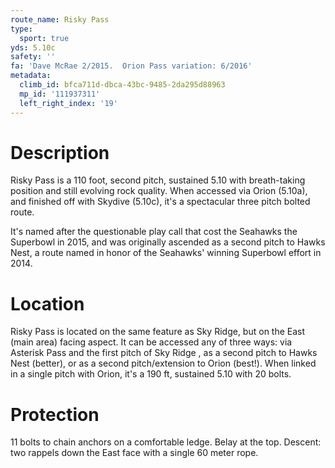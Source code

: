 ```yaml
---
route_name: Risky Pass
type:
  sport: true
yds: 5.10c
safety: ''
fa: 'Dave McRae 2/2015.  Orion Pass variation: 6/2016'
metadata:
  climb_id: bfca711d-dbca-43bc-9485-2da295d88963
  mp_id: '111937311'
  left_right_index: '19'
---
```

# Description
Risky Pass is a 110 foot, second pitch, sustained 5.10 with breath-taking position and still evolving rock quality.  When accessed via Orion (5.10a), and finished off with Skydive (5.10c), it's a spectacular three pitch bolted route.

It's named after the questionable play call that cost the Seahawks the Superbowl in 2015, and was originally ascended as a second pitch to Hawks Nest, a route named in honor of the Seahawks' winning Superbowl effort in 2014.

# Location
Risky Pass is located on the same feature as Sky Ridge, but on the East (main area) facing aspect.  It can be accessed any of three ways: via Asterisk Pass and  the first pitch of Sky Ridge , as a second pitch to Hawks Nest (better), or as a second pitch/extension to Orion (best!).  When linked in a single pitch with Orion, it's a 190 ft, sustained 5.10 with 20 bolts.

# Protection
11 bolts to chain anchors on a comfortable ledge.  Belay at the top. Descent: two rappels down the East face with a single 60 meter rope.
